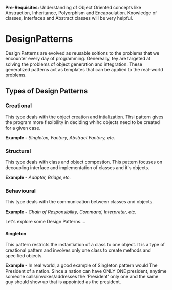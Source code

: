 __Pre-Requisites:__
Understanding of Object Oriented concepts like Abstraction, Inheritance, Polyorphism and Encapsulation.
Knowledge of classes, Interfaces and Abstract classes will be very helpful.

# DesignPatterns
Design Patterns are evolved as reusable soltions to the problems that we encounter every day of programming.
Genereally, tey are targeted at solving the problems of object generation and integration.
These generalized patterns act as templates that can be applied to the real-world problems.

## Types of Design Patterns
### Creational 
This type deals with the object creation and intialization. Thsi pattern gives the program more flexibility in 
deciding whihc objects need to be created for a given case.

**Example -** _Singleton, Factory, Abstract Factory, etc._ 

### Structural 
This type deals with class and object compostion. This pattern focuses on decoupling interface and implementation of classes and it's objects.

**Example -** _Adapter, Bridge,etc._ 

### Behavioural
This type deals with the communication between classes and objects.

**Example -** _Chain of Responsibility, Command, Interpreter, etc._ 


Let's explore some Design Patterns....

#### Singleton
This pattern restricts the instantiation of a class to one object. 
It is a type of creational pattern and involves only one class to create methods and specified objects.

__Example -__ In real world, a good example of Singleton pattern would The President of a nation. 
Since a nation can have ONLY ONE president, anytime someone calls/invokes/addresses the 'President' 
only one and the same guy should show up that is appointed as the president.



